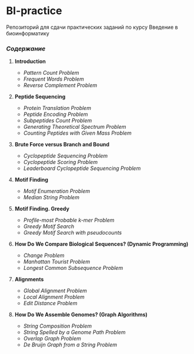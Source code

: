 # BI-practice
Репозиторий для сдачи практических заданий по курсу Введение в биоинформатику

### _Содержание_

1. __Introduction__
    * _Pattern Count Problem_
    * _Frequent Words Problem_
    * _Reverse Complement Problem_

2. __Peptide Sequencing__
    * _Protein Translation Problem_
    * _Peptide Encoding Problem_
    * _Subpeptides Count Problem_
    * _Generating Theoretical Spectrum Problem_
    * _Counting Peptides with Given Mass Problem_

3. __Brute Force versus Branch and Bound__
    * _Cyclopeptide Sequencing Problem_
    * _Cyclopeptide Scoring Problem_
    * _Leaderboard Cyclopeptide Sequencing Problem_

4. __Motif Finding__
    * _Motif Enumeration Problem_
    * _Median String Problem_

5. __Motif Finding. Greedy__
    * _Profile-most Probable k-mer Problem_
    * _Greedy Motif Search_
    * _Greedy Motif Search with pseudocounts_

6. __How Do We Compare Biological Sequences? (Dynamic Programming)__
    * _Change Problem_
    * _Manhattan Tourist Problem_
    * _Longest Common Subsequence Problem_

7. __Alignments__
    * _Global Alignment Problem_
    * _Local Alignment Problem_
    * _Edit Distance Problem_

8. __How Do We Assemble Genomes? (Graph Algorithms)__
    * _String Composition Problem_
    * _String Spelled by a Genome Path Problem_
    * _Overlap Graph Problem_
    * _De Bruijn Graph from a String Problem_

